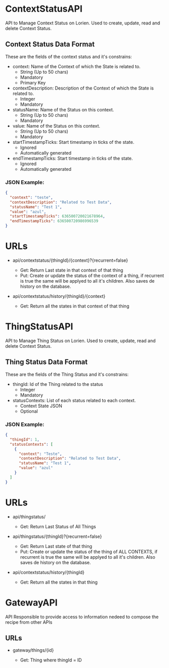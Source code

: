 # ContextStatusAPI

API to Manage Context Status on Lorien. Used to create, update, read and delete Context Status.

## Context Status Data Format

These are the fields of the context status and it's constrains:

* context: Name of the Context of which the State is related to.
  * String (Up to 50 chars)
  * Mandatory
  * Primary Key
* contextDescription: Description of the Context of which the State is related to.
  * Integer
  * Mandatory
* statusName: Name of the Status on this context.
  * String (Up to 50 chars)
  * Mandatory
* value: Name of the Status on this context.
  * String (Up to 50 chars)
  * Mandatory
* startTimestampTicks: Start timestamp in ticks of the state.
  * Ignored
  * Automatically generated
* endTimestampTicks: Start timestamp in ticks of the state.
  * Ignored
  * Automatically generated

### JSON Example:

```json
{
  "context": "teste",
  "contextDescription": "Related to Test Data",
  "statusName": "Test 1",
  "value": "azul",
  "startTimestampTicks": 636500720021678964,
  "endTimestampTicks": 636500720986996539
}
```

# URLs

* api/contextstatus/{thingId}/{context}?{recurrent=false}

  * Get: Return Last state in that context of that thing
  * Put: Create or update the status of the context of a thing, if recurrent is true the same will be applyed to all it's children. Also saves de history on the database.

* api/contextstatus/history/{thingId}/{context}

  * Get: Return all the states in that context of that thing

# ThingStatusAPI

API to Manage Thing Status on Lorien. Used to create, update, read and delete Context Status.

## Thing Status Data Format

These are the fields of the Thing Status and it's constrains:

* thingId: Id of the Thing related to the status
  * Integer
  * Mandatory
* statusContexts: List of each status related to each context.
  * Context State JSON
  * Optional

### JSON Example:

```json
{
  "thingId": 1,
  "statusContexts": [
    {
      "context": "Teste",
      "contextDescription": "Related to Test Data",
      "statusName": "Test 1",
      "value": "azul"
    }
  ]
}
```

# URLs

* api/thingstatus/

  * Get: Return Last Status of All Things

* api/thingstatus/{thingId}?{recurrent=false}

  * Get: Return Last state of that thing
  * Put: Create or update the status of the thing of ALL CONTEXTS, if recurrent is true the same will be applyed to all it's children. Also saves de history on the database.

* api/contextstatus/history/{thingId}

  * Get: Return all the states in that thing

# GatewayAPI

API Responsible to provide access to information nedeed to compose the recipe
from other APIs

## URLs

* gateway/things/{id}

  * Get: Thing where thingId = ID
